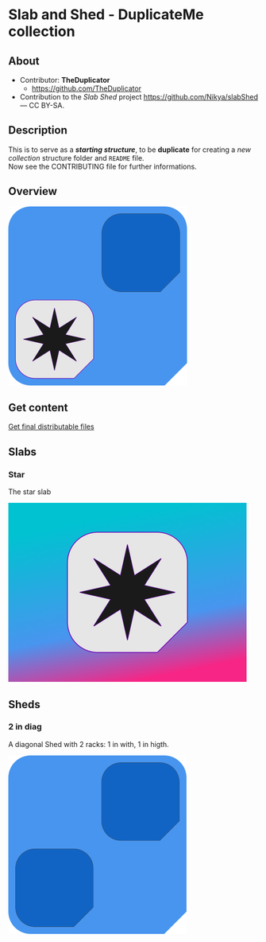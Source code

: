 # Slab and Shed - DuplicateMe collection

## About

- Contributor: **TheDuplicator**
  - https://github.com/TheDuplicator
- Contribution to the <em>Slab Shed</em> project <a xmlns:dct="http://purl.org/dc/terms/" href="https://github.com/Nikya/slabShed" rel="dct:source">https://github.com/Nikya/slabShed</a> — CC BY-SA.


## Description

This is to serve as a **_starting structure_**, to be **duplicate** for creating a _new collection_ structure folder and `README` file.  
Now see the CONTRIBUTING file for further  informations.

## Overview

![Main overview](resources/overview1.png "the main overview of this Slab collection")

## Get content

[Get final distributable files](distributable)

## Slabs

### Star

The star slab

![Star Slab](resources/slab_duplicateMe_star.png)

## Sheds

### 2 in diag

A diagonal Shed with 2 racks: 1 in with, 1 in higth.

![Diagonal Shed](resources/shed_2_1x1_duplicateMe_pink.png)